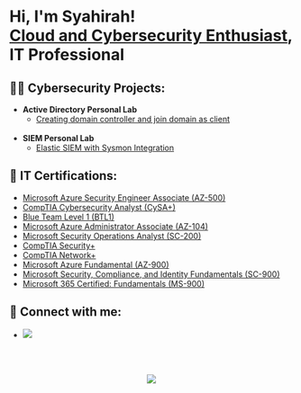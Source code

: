 <h1>Hi, I'm Syahirah! <br/><a href="https://www.linkedin.com/in/syahirah-omar/">Cloud and Cybersecurity Enthusiast</a>, IT Professional</h1>

<h2>👨‍💻 Cybersecurity Projects:</h2>

- <b> Active Directory Personal Lab</b>
  - [Creating domain controller and join domain as client](https://github.com/shiroma07/ActiveDirectoryLab)
  <br />
- <b> SIEM Personal Lab</b>
  - [Elastic SIEM with Sysmon Integration](https://github.com/shiroma07/ElasticSIEM)

<h2>🥇 IT Certifications:</h2>

- [Microsoft Azure Security Engineer Associate (AZ-500)](https://learn.microsoft.com/api/credentials/share/en-us/SyahirahOmar-8427/A4614BE429D23B5?sharingId=F3F984D7EE93DF78)
- [CompTIA Cybersecurity Analyst (CySA+)](https://www.credly.com/badges/4a7da69e-7ee2-4434-8611-82c62c444da8/public_url)
- [Blue Team Level 1 (BTL1)](https://www.credly.com/badges/80eb2ce1-aa5a-4680-b9be-e11ea11614d9/public_url)
- [Microsoft Azure Administrator Associate (AZ-104)](https://learn.microsoft.com/api/credentials/share/en-us/SyahirahOmar-8427/7C1084859A35F4BF?sharingId=F3F984D7EE93DF78)
- [Microsoft Security Operations Analyst (SC-200)](https://www.credly.com/badges/dea525f8-67ec-4f7b-a5bd-9bd5d83aeafb)
- [CompTIA Security+](https://www.credly.com/badges/627d568c-dbc0-4876-99df-41ad64ea86cf/public_url)
- [CompTIA Network+](https://www.credly.com/badges/75eb39e7-4b44-49ca-b75a-574a104e3e12/public_url)
- [Microsoft Azure Fundamental (AZ-900)](https://www.credly.com/badges/dfa7e301-59fa-4c5f-8b96-baa3222690cf)
- [Microsoft Security, Compliance, and Identity Fundamentals (SC-900)](https://www.credly.com/badges/456d8c81-2275-4080-b9ad-c1931cbee931)
- [Microsoft 365 Certified: Fundamentals (MS-900)](https://www.credly.com/badges/12ad1ce1-96a2-4dcf-bb71-e4212f9133a1/public_url)


<h2> 🤳 Connect with me:</h2>

- <a href="https://www.linkedin.com/in/syahirah-omar/"><img src="https://img.shields.io/badge/LinkedIn-Profile-blue?logo=linkedin&style=flat" /></a>
<br />
<br />
<p align="center" width+"100%">
  <img src="https://wakatime.com/share/@a46a1ac8-2eb0-4a41-a3df-16c31a72c931/7d6558e6-b44e-4de3-8f47-39a01c3b9c0f.svg">
</p>
<!--
**shiroma07/shiroma07** is a ✨ _special_ ✨ repository because its `README.md` (this file) appears on your GitHub profile.

Here are some ideas to get you started:

- 🔭 I’m currently working on ...
- 🌱 I’m currently learning ...
- 👯 I’m looking to collaborate on ...
- 🤔 I’m looking for help with ...
- 💬 Ask me about ...
- 📫 How to reach me: ...
- 😄 Pronouns: ...
- ⚡ Fun fact: ...
-->
